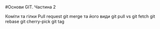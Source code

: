 #Основи GIT. Частина 2

Коміти та гілки
Pull request
git merge та його види
git pull vs git fetch
git rebase
git cherry-pick
git tag